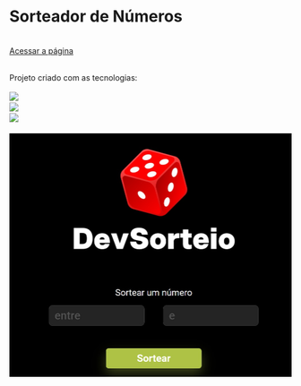 <h1>Sorteador de Números</h1>
<br>
<a href="https://conversor-unidades-nine.vercel.app/">Acessar a página</a>

<br>
<br>
<p>Projeto criado com as tecnologias:
<br>
<br>
    <img src="https://img.shields.io/badge/HTML5-E34F26?style=for-the-badge&logo=html5&logoColor=white">
    <br>
    <img src="https://img.shields.io/badge/CSS3-1572B6?style=for-the-badge&logo=css3&logoColor=white">
    <br>
    <img src="https://img.shields.io/badge/JavaScript-F7DF1E?style=for-the-badge&logo=javascript&logoColor=black"></img>
<br>
<br>

<img src="https://github.com/JhonatanSamuel/Projeto_random_sorteador/blob/main/assets/img-project.jpg?raw=true">
<br>



























